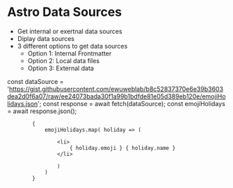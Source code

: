 # Astro Data Sources

- Get internal or exertnal data sources
- Diplay data sources
- 3 different options to get data sources
    - Option 1: Internal Frontmatter
    - Option 2: Local data files
    - Option 3: External data


const dataSource = 'https://gist.githubusercontent.com/ewuweblab/b8c52837370e6e39b3603dea2d0f6a07/raw/ee24073bada30f1a99b1bdfde81e05d389eb120e/emojiHolidays.json';
const response = await fetch(dataSource);
const emojiHolidays = await response.json();



			{ 
				emojiHolidays.map( holiday => (
			
					<li>
						{ holiday.emoji } { holiday.name }  
					</li>
					
					)
				)
			}	